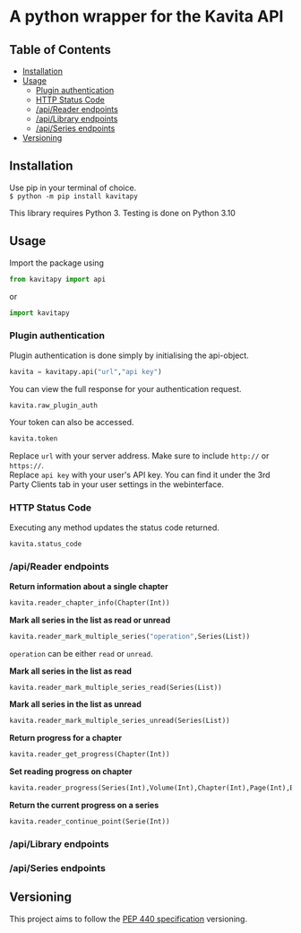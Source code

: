 # A python wrapper for the Kavita API

## Table of Contents
- [Installation](#installation)
- [Usage](#usage)
    - [Plugin authentication](#authentication)
    - [HTTP Status Code](#status_code)
    - [/api/Reader endpoints](#api_reader)
    - [/api/Library endpoints](#api_library)
    - [/api/Series endpoints](#api_series)
- [Versioning](#versioning)

## Installation <a name="installation"></a>
Use pip in your terminal of choice.  
`$ python -m pip install kavitapy`  

This library requires Python 3. Testing is done on Python 3.10  

## Usage <a name="usage"></a>
Import the package using  
```python
from kavitapy import api
```

or  
```python
import kavitapy
```

### Plugin authentication <a name="authentication"></a>
Plugin authentication is done simply by initialising the api-object.  
```python
kavita = kavitapy.api("url","api key")
```

You can view the full response for your authentication request.  
```python
kavita.raw_plugin_auth
```

Your token can also be accessed.  
```python
kavita.token
```

Replace `url` with your server address. Make sure to include `http://` or `https://`.  
Replace `api key` with your user's API key. You can find it under the 3rd Party Clients tab in your user settings in the webinterface.  

### HTTP Status Code <a name="status_code"></a>
Executing any method updates the status code returned.  
```python
kavita.status_code
```

### /api/Reader endpoints <a name="api_reader"></a>
**Return information about a single chapter**  
```python
kavita.reader_chapter_info(Chapter(Int))
```

**Mark all series in the list as read or unread**  
```python
kavita.reader_mark_multiple_series("operation",Series(List))
```
`operation` can be either `read` or `unread`.  

**Mark all series in the list as read**  
```python
kavita.reader_mark_multiple_series_read(Series(List))
```

**Mark all series in the list as unread**  
```python
kavita.reader_mark_multiple_series_unread(Series(List))
```

**Return progress for a chapter**  
```python
kavita.reader_get_progress(Chapter(Int))
```

**Set reading progress on chapter**  
```python
kavita.reader_progress(Series(Int),Volume(Int),Chapter(Int),Page(Int),Bookscroll(String))
```

**Return the current progress on a series**  
```
kavita.reader_continue_point(Serie(Int))
```

### /api/Library endpoints <a name="api_library"></a>

### /api/Series endpoints <a name="api_series"></a>

## Versioning <a name="versioning"></a>
This project aims to follow the [PEP 440 specification](https://peps.python.org/pep-0440/) versioning.  
